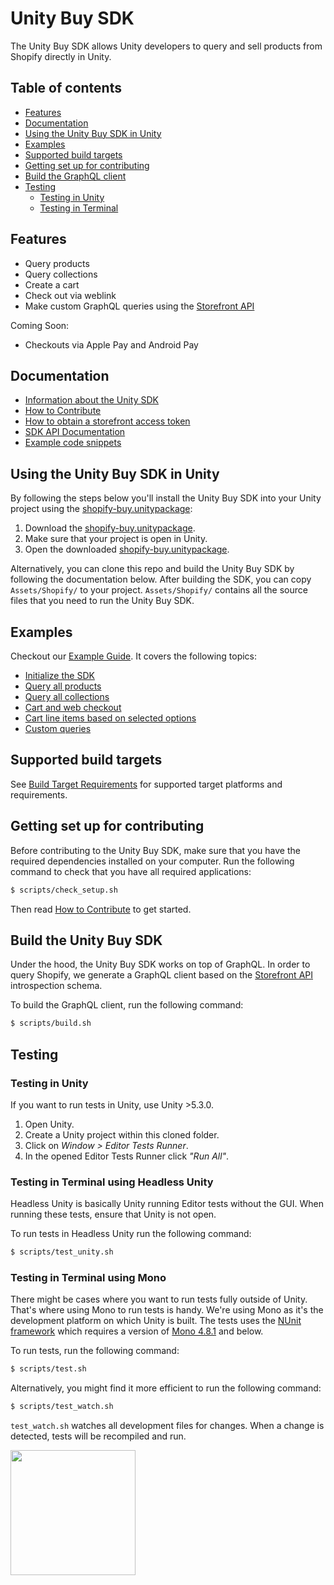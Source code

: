 # Unity Buy SDK

The Unity Buy SDK allows Unity developers to query and sell products from Shopify directly in Unity.

## Table of contents

- [Features](#features)
- [Documentation](#documentation)
- [Using the Unity Buy SDK in Unity](#using-the-unity-buy-sdk-in-unity)
- [Examples](#examples)
- [Supported build targets](#supported-build-targets)
- [Getting set up for contributing](#getting-set-up-for-contributing)
- [Build the GraphQL client](#build-the-unity-buy-sdk)
- [Testing](#testing)
    + [Testing in Unity](#testing-in-unity)
    + [Testing in Terminal](#testing-in-terminal-using-headless-unity)

## Features

- Query products
- Query collections
- Create a cart
- Check out via weblink
- Make custom GraphQL queries using the [Storefront API](https://help.shopify.com/api/storefront-api)

Coming Soon:

- Checkouts via Apple Pay and Android Pay

## Documentation

- [Information about the Unity SDK](https://help.shopify.com/api/sdks/custom-storefront/unity-buy-sdk)
- [How to Contribute](https://github.com/Shopify/unity-buy-sdk/blob/master/CONTRIBUTING.md)
- [How to obtain a storefront access token](https://help.shopify.com/api/storefront-api/getting-started#obtaining-a-storefront-access-token)
- [SDK API Documentation](https://shopify.github.io/unity-buy-sdk/)
- [Example code snippets](EXAMPLES.md)

## Using the Unity Buy SDK in Unity

By following the steps below you'll install the Unity Buy SDK into your Unity project using the [shopify-buy.unitypackage](https://github.com/Shopify/unity-buy-sdk/raw/master/shopify-buy.unitypackage):

1. Download the [shopify-buy.unitypackage](https://github.com/Shopify/unity-buy-sdk/raw/master/shopify-buy.unitypackage).
2. Make sure that your project is open in Unity.
3. Open the downloaded [shopify-buy.unitypackage](https://github.com/Shopify/unity-buy-sdk/raw/master/shopify-buy.unitypackage).

Alternatively, you can clone this repo and build the Unity Buy SDK by following the documentation below. After building the SDK, you can copy `Assets/Shopify/` to your project. `Assets/Shopify/` contains all the source files that you need to run the Unity Buy SDK.

## Examples
Checkout our [Example Guide](https://github.com/Shopify/unity-buy-sdk/blob/master/EXAMPLES.md). It covers the following topics:

* [Initialize the SDK](/EXAMPLES.md#initialize-the-sdk)
* [Query all products](/EXAMPLES.md#query-all-products)
* [Query all collections](/EXAMPLES.md#query-all-collections)
* [Cart and web checkout](/EXAMPLES.md#cart-and-web-checkout)
* [Cart line items based on selected options](/EXAMPLES.md#cart-line-items-based-on-selected-options)
* [Custom queries](/EXAMPLES.md#custom-queries)

## Supported build targets 
See [Build Target Requirements](https://github.com/Shopify/unity-buy-sdk/blob/master/BUILDTARGETS.md) for supported target platforms and requirements.

## Getting set up for contributing

Before contributing to the Unity Buy SDK, make sure that you have the required dependencies installed on your computer. Run the following command to check that you have all required applications:
```bash
$ scripts/check_setup.sh
```

Then read [How to Contribute](https://github.com/Shopify/unity-buy-sdk/blob/master/CONTRIBUTING.md) to get started.

## Build the Unity Buy SDK

Under the hood, the Unity Buy SDK works on top of GraphQL. In order to query Shopify, we generate a GraphQL client based on the [Storefront API](https://help.shopify.com/api-storefront-api) introspection schema.

To build the GraphQL client, run the following command:
```bash
$ scripts/build.sh
```

## Testing

### Testing in Unity

If you want to run tests in Unity, use Unity >5.3.0.

1. Open Unity.
2. Create a Unity project within this cloned folder.
3. Click on _Window > Editor Tests Runner_.
4. In the opened Editor Tests Runner click _"Run All"_.

### Testing in Terminal using Headless Unity

Headless Unity is basically Unity running Editor tests without the GUI. When running these tests, ensure that Unity is not open.

To run tests in Headless Unity run the following command:
```bash
$ scripts/test_unity.sh
```

### Testing in Terminal using Mono
There might be cases where you want to run tests fully outside of Unity.
That's where using Mono to run tests is handy. We're using Mono as it's the development platform on which Unity is built. The tests uses the [NUnit framework](http://www.mono-project.com/archived/nunit/) which requires a version of [Mono 4.8.1](https://download.mono-project.com/archive/4.8.1/) and below.

To run tests, run the following command:
```bash
$ scripts/test.sh
```

Alternatively, you might find it more efficient to run the following command:
```bash
$ scripts/test_watch.sh
```

`test_watch.sh` watches all development files for changes. When a change is detected, tests will be recompiled and run.


<img src="https://cdn.shopify.com/shopify-marketing_assets/builds/19.0.0/shopify-full-color-black.svg" width="200" />
